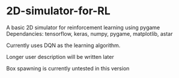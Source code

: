 # 2D-simulator-for-RL
A basic 2D simulator for reinforcement learning using pygame
Dependancies: tensorflow, keras, numpy, pygame, matplotlib, astar

Currently uses DQN as the learning algorithm.

Longer user description will be written later

Box spawning is currently untested in this version
